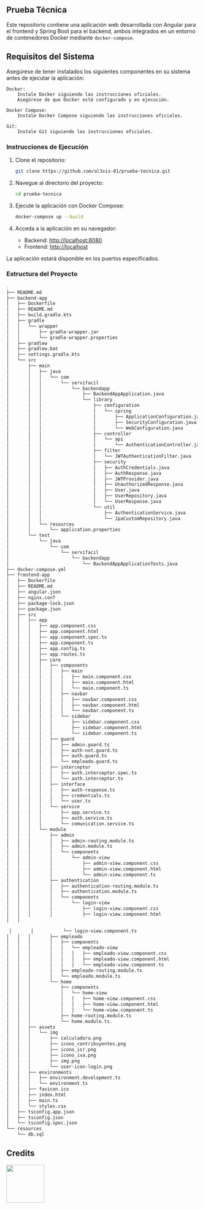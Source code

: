 ## Prueba Técnica

Este repositorio contiene una aplicación web desarrollada con Angular para el frontend y Spring Boot para el backend, ambos integrados en un entorno de contenedores Docker mediante `docker-compose`.

## Requisitos del Sistema

Asegúrese de tener instalados los siguientes componentes en su sistema antes de ejecutar la aplicación:

    Docker:
        Instale Docker siguiendo las instrucciones oficiales.
        Asegúrese de que Docker esté configurado y en ejecución.

    Docker Compose:
        Instale Docker Compose siguiendo las instrucciones oficiales.

    Git:
        Instale Git siguiendo las instrucciones oficiales.


### Instrucciones de Ejecución

1. Clone el repositorio:

    ```bash
    git clone https://github.com/al3xis-01/prueba-tecnica.git
    ```

2. Navegue al directorio del proyecto:

    ```bash
    cd prueba-tecnica
    ```

3. Ejecute la aplicación con Docker Compose:

    ```bash
    docker-compose up --build
    ```

4. Acceda a la aplicación en su navegador:

    - Backend: [http://localhost:8080](http://localhost:8080)
    - Frontend: [http://localhost](http://localhost)

La aplicación estará disponible en los puertos especificados. 

### Estructura del Proyecto

```bash
.
├── README.md
├── backend-app
│   ├── Dockerfile
│   ├── README.md
│   ├── build.gradle.kts
│   ├── gradle
│   │   └── wrapper
│   │       ├── gradle-wrapper.jar
│   │       └── gradle-wrapper.properties
│   ├── gradlew
│   ├── gradlew.bat
│   ├── settings.gradle.kts
│   └── src
│       ├── main
│       │   ├── java
│       │   │   └── com
│       │   │       └── servifacil
│       │   │           └── backendapp
│       │   │               ├── BackendAppApplication.java
│       │   │               └── library
│       │   │                   ├── configuration
│       │   │                   │   └── spring
│       │   │                   │       ├── ApplicationConfiguration.java
│       │   │                   │       ├── SecurityConfiguration.java
│       │   │                   │       └── WebConfiguration.java
│       │   │                   ├── controller
│       │   │                   │   └── api
│       │   │                   │       └── AuthenticationController.java
│       │   │                   ├── filter
│       │   │                   │   └── JWTAuthenticationFilter.java
│       │   │                   ├── security
│       │   │                   │   ├── AuthCredentials.java
│       │   │                   │   ├── AuthResponse.java
│       │   │                   │   ├── JWTProvider.java
│       │   │                   │   ├── UnauthorizedResponse.java
│       │   │                   │   ├── User.java
│       │   │                   │   ├── UserRepository.java
│       │   │                   │   └── UserResponse.java
│       │   │                   └── util
│       │   │                       ├── AuthenticationService.java
│       │   │                       └── JpaCustomRepository.java
│       │   └── resources
│       │       └── application.properties
│       └── test
│           └── java
│               └── com
│                   └── servifacil
│                       └── backendapp
│                           └── BackendAppApplicationTests.java
├── docker-compose.yml
├── frontend-app
│   ├── Dockerfile
│   ├── README.md
│   ├── angular.json
│   ├── nginx.conf
│   ├── package-lock.json
│   ├── package.json
│   ├── src
│   │   ├── app
│   │   │   ├── app.component.css
│   │   │   ├── app.component.html
│   │   │   ├── app.component.spec.ts
│   │   │   ├── app.component.ts
│   │   │   ├── app.config.ts
│   │   │   ├── app.routes.ts
│   │   │   ├── core
│   │   │   │   ├── components
│   │   │   │   │   ├── main
│   │   │   │   │   │   ├── main.component.css
│   │   │   │   │   │   ├── main.component.html
│   │   │   │   │   │   └── main.component.ts
│   │   │   │   │   ├── navbar
│   │   │   │   │   │   ├── navbar.component.css
│   │   │   │   │   │   ├── navbar.component.html
│   │   │   │   │   │   └── navbar.component.ts
│   │   │   │   │   └── sidebar
│   │   │   │   │       ├── sidebar.component.css
│   │   │   │   │       ├── sidebar.component.html
│   │   │   │   │       └── sidebar.component.ts
│   │   │   │   ├── guard
│   │   │   │   │   ├── admin.guard.ts
│   │   │   │   │   ├── auth-not.guard.ts
│   │   │   │   │   ├── auth.guard.ts
│   │   │   │   │   └── empleado.guard.ts
│   │   │   │   ├── interceptor
│   │   │   │   │   ├── auth.interceptor.spec.ts
│   │   │   │   │   └── auth.interceptor.ts
│   │   │   │   ├── interface
│   │   │   │   │   ├── auth-response.ts
│   │   │   │   │   ├── credentials.ts
│   │   │   │   │   └── user.ts
│   │   │   │   └── service
│   │   │   │       ├── app.service.ts
│   │   │   │       ├── auth.service.ts
│   │   │   │       └── comunication.service.ts
│   │   │   └── module
│   │   │       ├── admin
│   │   │       │   ├── admin-routing.module.ts
│   │   │       │   ├── admin.module.ts
│   │   │       │   └── components
│   │   │       │       └── admin-view
│   │   │       │           ├── admin-view.component.css
│   │   │       │           ├── admin-view.component.html
│   │   │       │           └── admin-view.component.ts
│   │   │       ├── authentication
│   │   │       │   ├── authentication-routing.module.ts
│   │   │       │   ├── authentication.module.ts
│   │   │       │   └── components
│   │   │       │       └── login-view
│   │   │       │           ├── login-view.component.css
│   │   │       │           ├── login-view.component.html
│   │  

 │       │           └── login-view.component.ts
│   │   │       ├── empleado
│   │   │       │   ├── components
│   │   │       │   │   └── empleado-view
│   │   │       │   │   │   ├── empleado-view.component.css
│   │   │       │   │   │   ├── empleado-view.component.html
│   │   │       │   │   │   └── empleado-view.component.ts
│   │   │       │   ├── empleado-routing.module.ts
│   │   │       │   └── empleado.module.ts
│   │   │       └── home
│   │   │           ├── components
│   │   │           │   └── home-view
│   │   │           │   │   ├── home-view.component.css
│   │   │           │   │   ├── home-view.component.html
│   │   │           │   │   └── home-view.component.ts
│   │   │           ├── home-routing.module.ts
│   │   │           └── home.module.ts
│   │   ├── assets
│   │   │   └── img
│   │   │       ├── calculadora.png
│   │   │       ├── icono_contribuyentes.png
│   │   │       ├── icono_isr.png
│   │   │       ├── icono_iva.png
│   │   │       ├── img.png
│   │   │       └── user-icon-login.png
│   │   ├── environments
│   │   │   ├── environment.development.ts
│   │   │   └── environment.ts
│   │   ├── favicon.ico
│   │   ├── index.html
│   │   ├── main.ts
│   │   └── styles.css
│   ├── tsconfig.app.json
│   ├── tsconfig.json
│   └── tsconfig.spec.json
└── resources
    └── db.sql
```

## Credits

<a href="https://github.com/al3xis-01">
  <img src="https://avatars.githubusercontent.com/u/81994472?v=4" width="100"> 
</a>